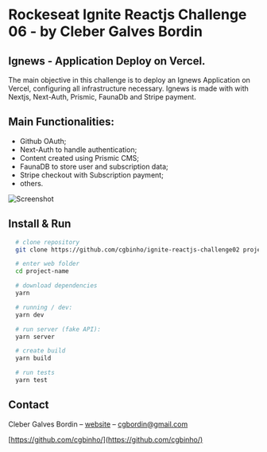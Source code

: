 # Rockeseat Ignite Reactjs Challenge 06 - by Cleber Galves Bordin

## Ignews - Application Deploy on Vercel.

The main objective in this challenge is to deploy an Ignews Application on Vercel, configuring all infrastructure necessary.
Ignews is made with with Nextjs, Next-Auth, Prismic, FaunaDb and Stripe payment.

## Main Functionalities:

* Github OAuth;
* Next-Auth to handle authentication;
* Content created using Prismic CMS;
* FaunaDB to store user and subscription data;
* Stripe checkout with Subscription payment;
* others.

![Screenshot](https://res.cloudinary.com/cgbordin/image/upload/v1632773541/ignite_reactjs_challenge06_home_t7leut.png)

## Install & Run

```sh
  # clone repository
  git clone https://github.com/cgbinho/ignite-reactjs-challenge02 project-name

  # enter web folder
  cd project-name

  # download dependencies
  yarn

  # running / dev:
  yarn dev

  # run server (fake API):
  yarn server

  # create build
  yarn build

  # run tests
  yarn test
```

## Contact

Cleber Galves Bordin – [website](https://www.cgbordin.com) – cgbordin@gmail.com

[https://github.com/cgbinho/](https://github.com/cgbinho/)
